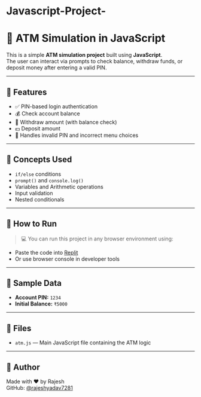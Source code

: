 # Javascript-Project-
# 🏧 ATM Simulation in JavaScript

This is a simple **ATM simulation project** built using **JavaScript**.  
The user can interact via prompts to check balance, withdraw funds, or deposit money after entering a valid PIN.

---

## 📌 Features

- ✅ PIN-based login authentication
- 💰 Check account balance
- 💸 Withdraw amount (with balance check)
- 💵 Deposit amount
- 🚫 Handles invalid PIN and incorrect menu choices

---

## 🧠 Concepts Used

- `if/else` conditions  
- `prompt()` and `console.log()`  
- Variables and Arithmetic operations  
- Input validation  
- Nested conditionals

---

## 🚀 How to Run

> 💻 You can run this project in any browser environment using:

- Paste the code into [Replit](https://replit.com/)
- Or use browser console in developer tools

---

## 🔑 Sample Data

- **Account PIN:** `1234`  
- **Initial Balance:** `₹5000`

---

## 📂 Files

- `atm.js` — Main JavaScript file containing the ATM logic

---

## 🙌 Author

Made with ❤️ by Rajesh  
GitHub: [@rajeshyadav7281](https://github.com/rajeshyadav7281)
